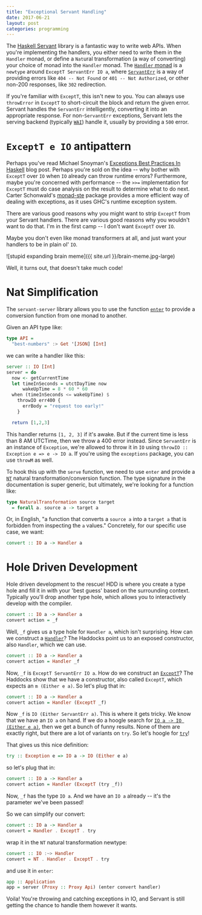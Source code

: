 ```yaml
---
title: "Exceptional Servant Handling"
date: 2017-06-21
layout: post
categories: programming
---
```


The [Haskell Servant](http://haskell-servant.readthedocs.io/en/stable/) library is a fantastic way to write web APIs.
When you're implementing the handlers, you either need to write them in the `Handler` monad, or define a `Nat`ural transformation (a way of converting) your choice of monad into the `Handler` monad.
The [`Handler` monad](http://haskell-servant.readthedocs.io/en/stable/tutorial/Server.html#the-handler-monad) is a `newtype` around `ExceptT ServantErr IO a`, where [`ServantErr`](https://hackage.haskell.org/package/servant-server-0.11/docs/Servant-Server.html#t:ServantErr) is a way of providing errors like `404 -- Not Found` or `401 -- Not Authorized`, or other non-200 responses, like `302` redirection.

If you're familiar with `ExceptT`, this isn't new to you.
You can always use `throwError` in `ExceptT` to short-circuit the block and return the given error.
Servant handles the `ServantErr` intelligently, converting it into an appropriate response.
For non-`ServantErr` exceptions, Servant lets the serving backend (typically [`WAI`](https://hackage.haskell.org/package/wai)) handle it, usually by providing a `500` error.

# `ExceptT e IO` antipattern

Perhaps you've read Michael Snoyman's [Exceptions Best Practices In Haskell](https://www.fpcomplete.com/blog/2016/11/exceptions-best-practices-haskell) blog post.
Perhaps you're sold on the idea -- why bother with `ExceptT` over `IO` when `IO` already can throw runtime errors?
Furthermore, maybe you're concerned with performance -- the `>>=` implementation for `ExceptT` must do case analysis on the result to determine what to do next.
Carter Schonwald's [monad-ste](https://hackage.haskell.org/package/monad-ste) package provides a more efficient way of dealing with exceptions, as it uses GHC's runtime exception system.

There are various good reasons why you might want to strip `ExceptT` from your Servant handlers.
There are various good reasons why you wouldn't want to do that.
I'm in the first camp -- I don't want `ExceptT` over `IO`.

Maybe you don't even like monad transformers at all, and just want your handlers to be in plain ol' `IO`.

![stupid expanding brain meme]({{ site.url }}/brain-meme.jpg-large)

Well, it turns out, that doesn't take much code!

# Nat Simplification

The `servant-server` library allows you to use the function [`enter`](https://hackage.haskell.org/package/servant-server-0.11/docs/Servant-Server.html#g:5) to provide a conversion function from one monad to another.

Given an API type like:

```haskell
type API =
  "best-numbers" :> Get '[JSON] [Int]
```

we can write a handler like this:

```haskell
server :: IO [Int]
server = do
  now <- getCurrentTime
  let timeInSeconds = utctDayTime now
      wakeUpTime = 8 * 60 * 60
  when (timeInSeconds <= wakeUpTime) $
    throwIO err400 { 
      errBody = "request too early!" 
    }

  return [1,2,3]
```

This handler returns `[1, 2, 3]` if it's awake.
But if the current time is less than 8 AM UTCTime, then we throw a 400 error instead.
Since `ServantErr` is an instance of `Exception`, we're allowed to throw it in `IO` using `throwIO :: Exception e => e -> IO a`.
If you're using the `exceptions` package, you can use `throwM` as well.

To hook this up with the `serve` function, we need to use `enter` and provide a [`NT`](https://hackage.haskell.org/package/servant-server-0.11/docs/Servant-Server.html#t::-126--62-) natural transformation/conversion function.
The type signature in the documentation is super generic, but ultimately, we're looking for a function like:

```haskell
type NaturalTransformation source target
  = forall a. source a -> target a
```

Or, in English, "a function that converts a `source a` into a `target a` that is forbidden from inspecting the `a` values."
Concretely, for our specific use case, we want:

```haskell
convert :: IO a -> Handler a
```

# Hole Driven Development

Hole driven development to the rescue!
HDD is where you create a type hole and fill it in with your 'best guess' based on the surrounding context.
Typically you'll drop another type hole, which allows you to interactively develop with the compiler.

```haskell
convert :: IO a -> Handler a
convert action = _f
```

Well, `_f` gives us a type hole for `Handler a`, which isn't surprising.
How can we construct a [`Handler`](https://hackage.haskell.org/package/servant-server-0.11/docs/Servant-Server.html#t:Handler)?
The Haddocks point us to an exposed constructor, also `Handler`, which we can use.

```haskell
convert :: IO a -> Handler a
convert action = Handler _f
```

Now, `_f` is `ExceptT ServantErr IO a`.
How do we construct  an [`ExceptT`](https://hackage.haskell.org/package/mtl-2.2.1/docs/Control-Monad-Except.html#t:ExceptT)?
The Haddocks show that we have a constructor, also called `ExceptT`, which expects an `m (Either e a)`.
So let's plug that in:

```haskell
convert :: IO a -> Handler a
convert action = Handler (ExceptT _f)
```

Now `_f` is `IO (Either ServantErr a)`.
This is where it gets tricky.
We know that we have an `IO a` on hand.
If we do a hoogle search for [`IO a -> IO (Either e a)`](http://hoogle.haskell.org/?hoogle=IO+a+-%3E+IO+%28Either+ServantErr+a%29&scope=set%3Astackage), then we get a bunch of funny results.
None of them are exactly right, but there are a lot of variants on `try`.
So let's hoogle for [`try`](http://hoogle.haskell.org/?hoogle=try&scope=set%3Astackage)!

That gives us this nice definition:

```haskell
try :: Exception e => IO a -> IO (Either e a)
```

so let's plug that in:

```haskell
convert :: IO a -> Handler a
convert action = Handler (ExceptT (try _f))
```

Now, `_f` has the type `IO a`.
And we have an `IO a` already -- it's the parameter we've been passed!

So we can simplify our convert:

```haskell
convert :: IO a -> Handler a
convert = Handler . ExceptT . try
```

wrap it in the `NT` natural transformation newtype:

```haskell
convert :: IO :~> Handler
convert = NT . Handler . ExceptT . try
```


and use it in `enter`:

```haskell
app :: Application
app = server (Proxy :: Proxy Api) (enter convert handler)
```

Voila! You're throwing and catching exceptions in IO, and Servant is still getting the chance to handle them however it wants.
